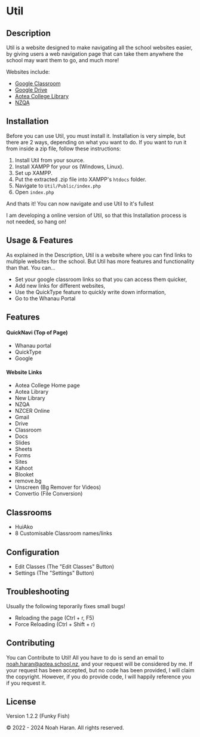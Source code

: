 # Util

## Description

Util is a website designed to make navigating all the school websites easier, by giving users a web navigation page that can take them anywhere the school may want them to go, and much more!

Websites include:

 - [Google Classroom](https://classroom.google.com)
 - [Google Drive](https://drive.google.com)
 - [Aotea College Library](https://nz.accessit.online/ATC00/!#dashboard)
 - [NZQA](https://taku.nzqa.govt.nz/learner-home/)

## Installation

Before you can use Util, you must install it.
Installation is very simple, but there are 2 ways, depending on what you want to do. If you want to run it from inside a zip file, follow these instructions:

1. Install Util from your source.
2. Install XAMPP for your os (Windows, Linux).
3. Set up XAMPP.
4. Put the extracted .zip file into XAMPP's `htdocs` folder.
5. Navigate to `Util/Public/index.php`
6. Open `index.php`

And thats it! You can now navigate and use Util to it's fullest

I am developing a online version of Util, so that this Installation process is not needed, so hang on!

## Usage & Features

As explained in the Description, Util is a website where you can find links to multiple websites for the school. But Util has more features and functionality than that.
You can...

 - Set your google classroom links so that you can access them quicker,
 - Add new links for different websites,
 - Use the QuickType feature to quickly write down information,
 - Go to the Whanau Portal

## Features

#### QuickNavi (Top of Page)

 - Whanau portal
 - QuickType
 - Google

#### Website Links

 - Aotea College Home page
 - Aotea Library
 - New Library
 - NZQA
 - NZCER Online
 - Gmail
 - Drive
 - Classroom
 - Docs
 - Slides
 - Sheets
 - Forms
 - Sites
 - Kahoot
 - Blooket
 - remove.bg
 - Unscreen (Bg Remover for Videos)
 - Convertio (File Conversion)

## Classrooms
 - HuiAko
 - 8 Customisable Classroom names/links

## Configuration
 - Edit Classes (The "Edit Classes" Button)
 - Settings (The "Settings" Button)

## Troubleshooting

Usually the following teporarily fixes small bugs!
 - Reloading the page (Ctrl + r, F5)
 - Force Reloading (Ctrl + Shift + r)

## Contributing

You can Contribute to Util! All you have to do is send an email to noah.haran@aotea.school.nz, and your request will be considered by me. If your request has been accepted, but no code has been provided, I will claim the copyright. However, if you do provide code, I will happily reference you if you request it.

## License

Version 1.2.2 (Funky Fish)

&copy; 2022 - 2024 Noah Haran. All rights reserved.